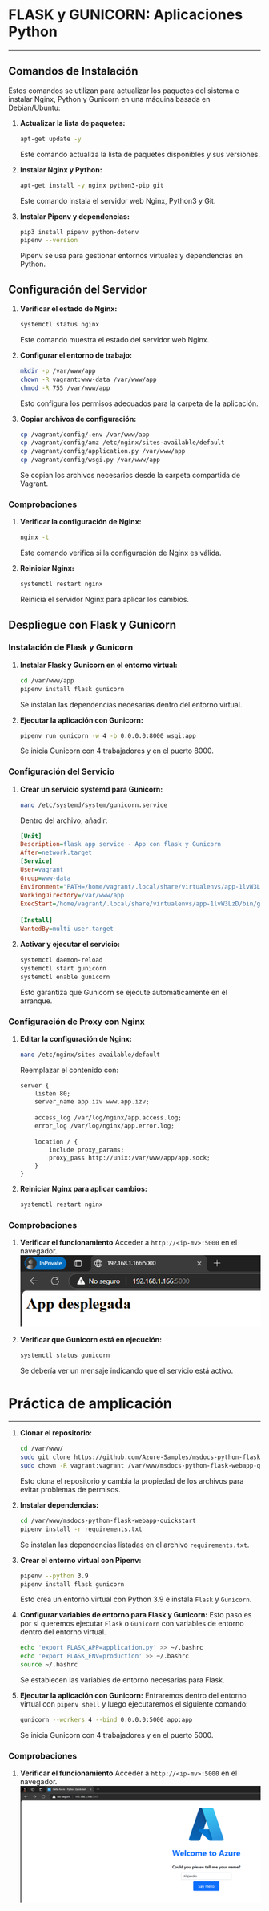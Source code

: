 # FLASK y GUNICORN: Aplicaciones Python

<hr style="border-radius: 10px;">

## Comandos de Instalación

Estos comandos se utilizan para actualizar los paquetes del sistema e instalar Nginx, Python y Gunicorn en una máquina basada en Debian/Ubuntu:

1. **Actualizar la lista de paquetes:**
    ```sh
    apt-get update -y
    ```
    Este comando actualiza la lista de paquetes disponibles y sus versiones.

2. **Instalar Nginx y Python:**
    ```sh
    apt-get install -y nginx python3-pip git
    ```
    Este comando instala el servidor web Nginx, Python3 y Git.

3. **Instalar Pipenv y dependencias:**
    ```sh
    pip3 install pipenv python-dotenv
    pipenv --version
    ```
    Pipenv se usa para gestionar entornos virtuales y dependencias en Python.

## Configuración del Servidor

1. **Verificar el estado de Nginx:**
    ```sh
    systemctl status nginx
    ```
    Este comando muestra el estado del servidor web Nginx.

2. **Configurar el entorno de trabajo:**
    ```sh
    mkdir -p /var/www/app
    chown -R vagrant:www-data /var/www/app
    chmod -R 755 /var/www/app
    ```
    Esto configura los permisos adecuados para la carpeta de la aplicación.

3. **Copiar archivos de configuración:**
    ```sh
    cp /vagrant/config/.env /var/www/app
    cp /vagrant/config/amz /etc/nginx/sites-available/default
    cp /vagrant/config/application.py /var/www/app
    cp /vagrant/config/wsgi.py /var/www/app
    ```
    Se copian los archivos necesarios desde la carpeta compartida de Vagrant.

### Comprobaciones

1. **Verificar la configuración de Nginx:**
    ```sh
    nginx -t
    ```
    Este comando verifica si la configuración de Nginx es válida.

2. **Reiniciar Nginx:**
    ```sh
    systemctl restart nginx
    ```
    Reinicia el servidor Nginx para aplicar los cambios.

## Despliegue con Flask y Gunicorn

### Instalación de Flask y Gunicorn

1. **Instalar Flask y Gunicorn en el entorno virtual:**
    ```sh
    cd /var/www/app
    pipenv install flask gunicorn
    ```
    Se instalan las dependencias necesarias dentro del entorno virtual.

2. **Ejecutar la aplicación con Gunicorn:**
    ```sh
    pipenv run gunicorn -w 4 -b 0.0.0.0:8000 wsgi:app
    ```
    Se inicia Gunicorn con 4 trabajadores y en el puerto 8000.

### Configuración del Servicio

1. **Crear un servicio systemd para Gunicorn:**
    ```sh
    nano /etc/systemd/system/gunicorn.service
    ```
    Dentro del archivo, añadir:
    ```ini
    [Unit]
    Description=flask app service - App con flask y Gunicorn
    After=network.target
    [Service]
    User=vagrant
    Group=www-data
    Environment="PATH=/home/vagrant/.local/share/virtualenvs/app-1lvW3LzD/bin"
    WorkingDirectory=/var/www/app
    ExecStart=/home/vagrant/.local/share/virtualenvs/app-1lvW3LzD/bin/gunicorn --workers 3 --bind unix:/var/www/app/app.sock wsgi:app

    [Install]
    WantedBy=multi-user.target
    ```

2. **Activar y ejecutar el servicio:**
    ```sh
    systemctl daemon-reload
    systemctl start gunicorn
    systemctl enable gunicorn
    ```
    Esto garantiza que Gunicorn se ejecute automáticamente en el arranque.

### Configuración de Proxy con Nginx

1. **Editar la configuración de Nginx:**
    ```sh
    nano /etc/nginx/sites-available/default
    ```
    Reemplazar el contenido con:
    ```nginx
    server {
        listen 80;
        server_name app.izv www.app.izv;

        access_log /var/log/nginx/app.access.log;
        error_log /var/log/nginx/app.error.log;

        location / {
            include proxy_params;
            proxy_pass http://unix:/var/www/app/app.sock;
        }
    }
    ```

2. **Reiniciar Nginx para aplicar cambios:**
    ```sh
    systemctl restart nginx
    ```

### Comprobaciones

1. **Verificar el funcionamiento**
    Acceder a `http://<ip-mv>:5000` en el navegador.
    ![alt text](img/image.png)

2. **Verificar que Gunicorn está en ejecución:**
    ```sh
    systemctl status gunicorn
    ```
    Se debería ver un mensaje indicando que el servicio está activo.

# Práctica de amplicación

<hr style="border-radius: 10px;">

1. **Clonar el repositorio:**
    ```sh
    cd /var/www/
    sudo git clone https://github.com/Azure-Samples/msdocs-python-flask-webapp-quickstart
    sudo chown -R vagrant:vagrant /var/www/msdocs-python-flask-webapp-quickstart
    ```
    Esto clona el repositorio y cambia la propiedad de los archivos para evitar problemas de permisos.

2. **Instalar dependencias:**
    ```sh
    cd /var/www/msdocs-python-flask-webapp-quickstart
    pipenv install -r requirements.txt
    ```
    Se instalan las dependencias listadas en el archivo `requirements.txt`.

3. **Crear el entorno virtual con Pipenv:**
    ```sh
    pipenv --python 3.9
    pipenv install flask gunicorn
    ```
    Esto crea un entorno virtual con Python 3.9 e instala `Flask` y `Gunicorn`.

4. **Configurar variables de entorno para Flask y Gunicorn:**
    Esto paso es por si queremos ejecutar `Flask` o `Gunicorn` con variables de entorno dentro del entorno virtual.
    ```sh
    echo 'export FLASK_APP=application.py' >> ~/.bashrc
    echo 'export FLASK_ENV=production' >> ~/.bashrc
    source ~/.bashrc
    ```
    Se establecen las variables de entorno necesarias para Flask.

5. **Ejecutar la aplicación con Gunicorn:**
    Entraremos dentro del entorno virtual con `pipenv shell` y luego ejecutaremos el siguiente comando:
    ```sh
    gunicorn --workers 4 --bind 0.0.0.0:5000 app:app
    ```
    Se inicia Gunicorn con 4 trabajadores y en el puerto 5000.

### Comprobaciones

1. **Verificar el funcionamiento**
    Acceder a `http://<ip-mv>:5000` en el navegador.
    ![alt text](img/image2.png)
